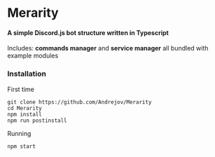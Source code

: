 # Merarity
#### A simple Discord.js bot structure written in Typescript
Includes: **commands manager** and **service manager** all bundled with example modules 

### Installation
First time
```
git clone https://github.com/Andrejov/Merarity
cd Merarity
npm install
npm run postinstall
```
Running
```
npm start
```
